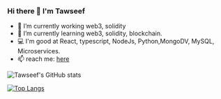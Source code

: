 ### Hi there 👋 I'm Tawseef

- 🔭 I’m currently working web3, solidity
- 🌱 I’m currently learning web3, solidity, blockchain.
- 💻 I'm good at React, typescript, NodeJs, Python,MongoDV, MySQL, Microservices.
- 📫 reach me: [here](https://twitter.com/NabiTowseef)



![Tawseef's GitHub stats](https://github-readme-stats.vercel.app/api?username=tawseefnabi&show_icons=true&theme=radical)

[![Top Langs](https://github-readme-stats.vercel.app/api/top-langs/?username=tawseefnabi&show_icons=true&theme=radical)](https://github.com/anuraghazra/github-readme-stats)



